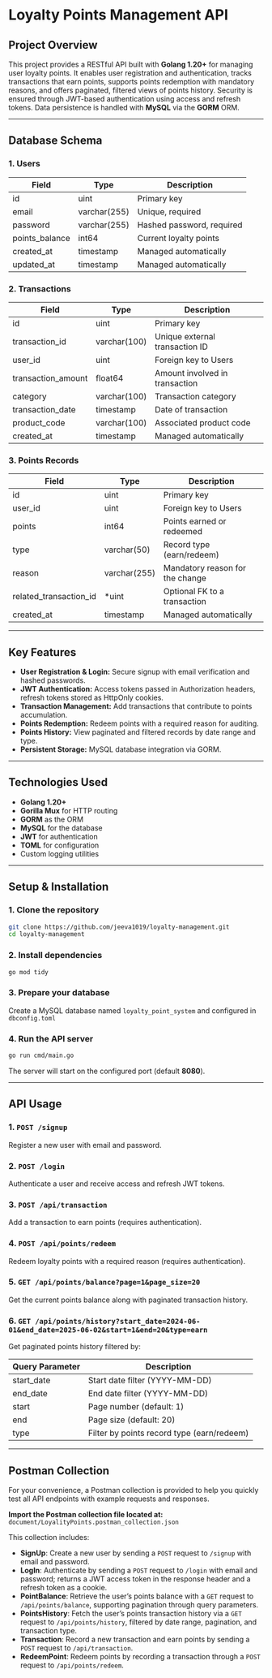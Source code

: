# Loyalty Points Management API

## Project Overview

This project provides a RESTful API built with **Golang 1.20+** for managing user loyalty points. It enables user registration and authentication, tracks transactions that earn points, supports points redemption with mandatory reasons, and offers paginated, filtered views of points history. Security is ensured through JWT-based authentication using access and refresh tokens. Data persistence is handled with **MySQL** via the **GORM** ORM.

---

## Database Schema

### 1. Users

| Field           | Type         | Description               |
| --------------- | ------------ | ------------------------- |
| id              | uint         | Primary key               |
| email           | varchar(255) | Unique, required          |
| password        | varchar(255) | Hashed password, required |
| points\_balance | int64        | Current loyalty points    |
| created\_at     | timestamp    | Managed automatically     |
| updated\_at     | timestamp    | Managed automatically     |

### 2. Transactions

| Field               | Type         | Description                    |
| ------------------- | ------------ | ------------------------------ |
| id                  | uint         | Primary key                    |
| transaction\_id     | varchar(100) | Unique external transaction ID |
| user\_id            | uint         | Foreign key to Users           |
| transaction\_amount | float64      | Amount involved in transaction |
| category            | varchar(100) | Transaction category           |
| transaction\_date   | timestamp    | Date of transaction            |
| product\_code       | varchar(100) | Associated product code        |
| created\_at         | timestamp    | Managed automatically          |

### 3. Points Records

| Field                    | Type         | Description                     |
| ------------------------ | ------------ | ------------------------------- |
| id                       | uint         | Primary key                     |
| user\_id                 | uint         | Foreign key to Users            |
| points                   | int64        | Points earned or redeemed       |
| type                     | varchar(50)  | Record type (earn/redeem)       |
| reason                   | varchar(255) | Mandatory reason for the change |
| related\_transaction\_id | \*uint       | Optional FK to a transaction    |
| created\_at              | timestamp    | Managed automatically           |

---

## Key Features

* **User Registration & Login:** Secure signup with email verification and hashed passwords.
* **JWT Authentication:** Access tokens passed in Authorization headers, refresh tokens stored as HttpOnly cookies.
* **Transaction Management:** Add transactions that contribute to points accumulation.
* **Points Redemption:** Redeem points with a required reason for auditing.
* **Points History:** View paginated and filtered records by date range and type.
* **Persistent Storage:** MySQL database integration via GORM.

---

## Technologies Used

* **Golang 1.20+**
* **Gorilla Mux** for HTTP routing
* **GORM** as the ORM
* **MySQL** for the database
* **JWT** for authentication
* **TOML** for configuration
* Custom logging utilities

---

## Setup & Installation

### 1. Clone the repository

```bash
git clone https://github.com/jeeva1019/loyalty-management.git
cd loyalty-management
```

### 2. Install dependencies

```bash
go mod tidy
```

### 3. Prepare your database

Create a MySQL database named `loyalty_point_system` and configured in `dbconfig.toml`

### 4. Run the API server

```bash
go run cmd/main.go
```

The server will start on the configured port (default **8080**).

---

## API Usage

### 1. `POST /signup`

Register a new user with email and password.

### 2. `POST /login`

Authenticate a user and receive access and refresh JWT tokens.

### 3. `POST /api/transaction`

Add a transaction to earn points (requires authentication).

### 4. `POST /api/points/redeem`

Redeem loyalty points with a required reason (requires authentication).

### 5. `GET /api/points/balance?page=1&page_size=20`

Get the current points balance along with paginated transaction history.

### 6. `GET /api/points/history?start_date=2024-06-01&end_date=2025-06-02&start=1&end=20&type=earn`

Get paginated points history filtered by:

| Query Parameter | Description                                |
| --------------- | ------------------------------------------ |
| start\_date     | Start date filter (YYYY-MM-DD)             |
| end\_date       | End date filter (YYYY-MM-DD)               |
| start           | Page number (default: 1)                   |
| end             | Page size (default: 20)                    |
| type            | Filter by points record type (earn/redeem) |

---

## Postman Collection

For your convenience, a Postman collection is provided to help you quickly test all API endpoints with example requests and responses.

**Import the Postman collection file located at:**
`document/LoyalityPoints.postman_collection.json`

This collection includes:

* **SignUp**: Create a new user by sending a `POST` request to `/signup` with email and password.
* **LogIn**: Authenticate by sending a `POST` request to `/login` with email and password; returns a JWT access token in the response header and a refresh token as a cookie.
* **PointBalance**: Retrieve the user’s points balance with a `GET` request to `/api/points/balance`, supporting pagination through query parameters.
* **PointsHistory**: Fetch the user’s points transaction history via a `GET` request to `/api/points/history`, filtered by date range, pagination, and transaction type.
* **Transaction**: Record a new transaction and earn points by sending a `POST` request to `/api/transaction`.
* **RedeemPoint**: Redeem points by recording a transaction through a `POST` request to `/api/points/redeem`.
